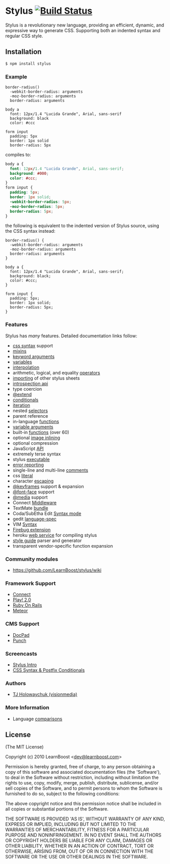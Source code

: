 # Stylus [![Build Status](https://travis-ci.org/LearnBoost/stylus.svg?branch=master)](https://travis-ci.org/LearnBoost/stylus)

 Stylus is a revolutionary new language, providing an efficient, dynamic, and expressive way to generate CSS. Supporting both an indented syntax and regular CSS style.

## Installation

```bash
$ npm install stylus
```

### Example

```
border-radius()
  -webkit-border-radius: arguments
  -moz-border-radius: arguments
  border-radius: arguments

body a
  font: 12px/1.4 "Lucida Grande", Arial, sans-serif
  background: black
  color: #ccc

form input
  padding: 5px
  border: 1px solid
  border-radius: 5px
```

compiles to:

```css
body a {
  font: 12px/1.4 "Lucida Grande", Arial, sans-serif;
  background: #000;
  color: #ccc;
}
form input {
  padding: 5px;
  border: 1px solid;
  -webkit-border-radius: 5px;
  -moz-border-radius: 5px;
  border-radius: 5px;
}
```

the following is equivalent to the indented version of Stylus source, using the CSS syntax instead:

```
border-radius() {
  -webkit-border-radius: arguments
  -moz-border-radius: arguments
  border-radius: arguments
}

body a {
  font: 12px/1.4 "Lucida Grande", Arial, sans-serif;
  background: black;
  color: #ccc;
}

form input {
  padding: 5px;
  border: 1px solid;
  border-radius: 5px;
}
```

### Features

 Stylus has _many_ features.  Detailed documentation links follow:

  - [css syntax](docs/css-style.md) support
  - [mixins](docs/mixins.md)
  - [keyword arguments](docs/kwargs.md)
  - [variables](docs/variables.md)
  - [interpolation](docs/interpolation.md)
  - arithmetic, logical, and equality [operators](docs/operators.md)
  - [importing](docs/import.md) of other stylus sheets
  - [introspection api](docs/introspection.md)
  - type coercion
  - [@extend](docs/extend.md)
  - [conditionals](docs/conditionals.md)
  - [iteration](docs/iteration.md)
  - nested [selectors](docs/selectors.md)
  - parent reference
  - in-language [functions](docs/functions.md)
  - [variable arguments](docs/vargs.md)
  - built-in [functions](docs/bifs.md) (over 60)
  - optional [image inlining](docs/functions.url.md)
  - optional compression
  - JavaScript [API](docs/js.md)
  - extremely terse syntax
  - stylus [executable](docs/executable.md)
  - [error reporting](docs/error-reporting.md)
  - single-line and multi-line [comments](docs/comments.md)
  - css [literal](docs/literal.md)
  - character [escaping](docs/escape.md)
  - [@keyframes](docs/keyframes.md) support & expansion
  - [@font-face](docs/font-face.md) support
  - [@media](docs/media.md) support
  - Connect [Middleware](docs/middleware.md)
  - TextMate [bundle](docs/textmate.md)
  - Coda/SubEtha Edit [Syntax mode](https://github.com/atljeremy/Stylus.mode)
  - gedit [language-spec](docs/gedit.md)
  - VIM [Syntax](https://github.com/wavded/vim-stylus)
  - [Firebug extension](docs/firebug.md)
  - heroku [web service](http://styl.heroku.com) for compiling stylus
  - [style guide](https://github.com/lepture/ganam) parser and generator
  - transparent vendor-specific function expansion

### Community modules

  - https://github.com/LearnBoost/stylus/wiki

### Framework Support

   - [Connect](docs/middleware.md)
   - [Play! 2.0](https://github.com/patiencelabs/play-stylus)
   - [Ruby On Rails](https://github.com/lucasmazza/ruby-stylus)
   - [Meteor](http://docs.meteor.com/#stylus)

### CMS Support

   - [DocPad](https://github.com/bevry/docpad)
   - [Punch](https://github.com/laktek/punch-stylus-compiler)

### Screencasts

  - [Stylus Intro](http://screenr.com/bNY)
  - [CSS Syntax & Postfix Conditionals](http://screenr.com/A8v)

### Authors

  - [TJ Holowaychuk (visionmedia)](http://github.com/visionmedia)

### More Information

  - Language [comparisons](docs/compare.md)

## License 

(The MIT License)

Copyright (c) 2010 LearnBoost &lt;dev@learnboost.com&gt;

Permission is hereby granted, free of charge, to any person obtaining
a copy of this software and associated documentation files (the
'Software'), to deal in the Software without restriction, including
without limitation the rights to use, copy, modify, merge, publish,
distribute, sublicense, and/or sell copies of the Software, and to
permit persons to whom the Software is furnished to do so, subject to
the following conditions:

The above copyright notice and this permission notice shall be
included in all copies or substantial portions of the Software.

THE SOFTWARE IS PROVIDED 'AS IS', WITHOUT WARRANTY OF ANY KIND,
EXPRESS OR IMPLIED, INCLUDING BUT NOT LIMITED TO THE WARRANTIES OF
MERCHANTABILITY, FITNESS FOR A PARTICULAR PURPOSE AND NONINFRINGEMENT.
IN NO EVENT SHALL THE AUTHORS OR COPYRIGHT HOLDERS BE LIABLE FOR ANY
CLAIM, DAMAGES OR OTHER LIABILITY, WHETHER IN AN ACTION OF CONTRACT,
TORT OR OTHERWISE, ARISING FROM, OUT OF OR IN CONNECTION WITH THE
SOFTWARE OR THE USE OR OTHER DEALINGS IN THE SOFTWARE.
